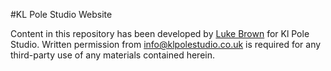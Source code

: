 #KL Pole Studio Website

Content in this repository has been developed by [Luke Brown](http://luke.sx) for Kl Pole Studio. Written permission from info@klpolestudio.co.uk is required for any third-party use of any materials contained herein.
